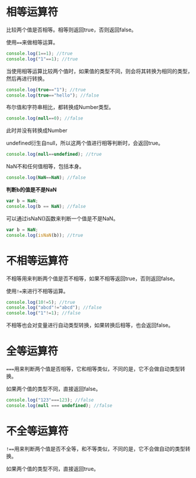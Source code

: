 # 相等运算符

比较两个值是否相等。相等则返回true，否则返回false。

使用`==`来做相等运算。

```js
console.log(1==1); //true
console.log("1"==1); //true
```

当使用相等运算比较两个值时，如果值的类型不同，则会将其转换为相同的类型，然后再进行转换。

```js
console.log(true=="1"); //true
console.log(true=="hello"); //false
```

布尔值和字符串相比，都转换成Number类型。

```js
console.log(null==0); //false
```

此时并没有转换成Number



undefined衍生自null，所以这两个值进行相等判断时，会返回true。

```js
console.log(null==undefined); //true
```

NaN不和任何值相等，包括本身。

```js
console.log(NaN==NaN); //false
```



**判断b的值是不是NaN**

```js
var b = NaN;
console.log(b == NaN); //false
```

可以通过isNaN()函数来判断一个值是不是NaN。

```js
var b = NaN;
console.log(isNaN(b)); //true
```



# 不相等运算符

不相等用来判断两个值是否不相等，如果不相等返回true，否则返回false。

使用`!=`来进行不相等运算。

```js
console.log(10!=5); //true
console.log("abcd"!="abcd"); //false
console.log("1"!=1); //false
```

不相等也会对变量进行自动类型转换，如果转换后相等，也会返回false。



# 全等运算符

`===`用来判断两个值是否相等，它和相等类似，不同的是，它不会做自动类型转换。

如果两个值的类型不同，直接返回false。

```js
console.log("123"===123); //false
console.log(null === undefined); //false
```

# 不全等运算符

`!==`用来判断两个值是否不全等，和不等类似，不同的是，它不会做自动的类型转换。

如果两个值的类型不同，直接返回true。